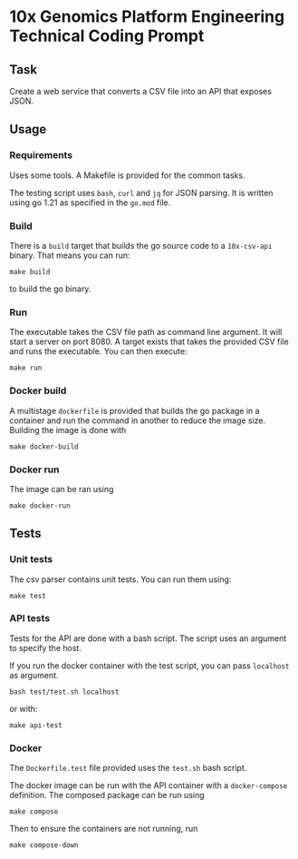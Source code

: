 # 10x Genomics Platform Engineering Technical Coding Prompt

## Task 
Create a web service that converts a CSV file into an API that exposes JSON.

## Usage

### Requirements
Uses some tools. A Makefile is provided for the common tasks.

The testing script uses `bash`, `curl` and `jq` for JSON parsing.
It is written using go 1.21 as specified in the `go.mod` file.

### Build
There is a `build` target that builds the go source code to a `10x-csv-api` binary.
That means you can run: 
```
make build
```
to build the go binary.

### Run
The executable takes the CSV file path as command line argument. It will start a server on port 8080.
A target exists that takes the provided CSV file and runs the executable. You can then execute: 
```
make run
```


### Docker build
A multistage `dockerfile` is provided that builds the go package in a container and run the command in another to reduce the image size. Building the image is done with
```
make docker-build
```
### Docker run
The image can be ran using
```
make docker-run
```

## Tests
### Unit tests
The csv parser contains unit tests. You can run them using:
```
make test
```
### API tests
Tests for the API are done with a bash script. The script uses an argument to specify the host.

If you run the docker container with the test script, you can pass `localhost` as argument.
```
bash test/test.sh localhost
```
or with: 
```
make api-test
```

### Docker
The `Dockerfile.test` file provided uses the `test.sh` bash script.

The docker image can be run with the API container with a `docker-compose` definition.
The composed package can be run using 
```
make compose
```
Then to ensure the containers are not running, run 
```
make compose-down
```


